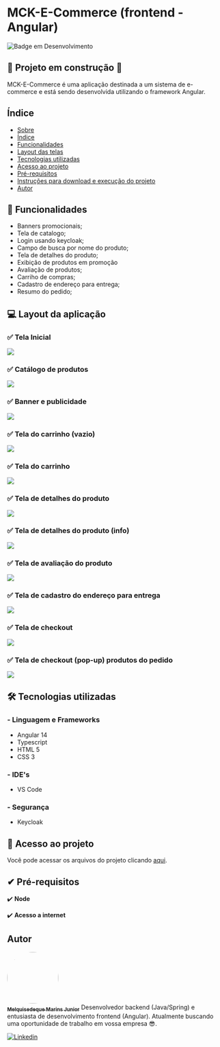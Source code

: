 # MCK-E-Commerce (frontend - Angular)
![Badge em Desenvolvimento](http://img.shields.io/static/v1?label=STATUS&message=EM%20DESENVOLVIMENTO&color=GREEN&style=for-the-badge)

## 🚧 Projeto em construção 🚧

<a id="Sobre"></a>
MCK-E-Commerce é uma aplicação destinada a um sistema de e-commerce e está sendo desenvolvida utilizando o framework Angular.

<a id="Indice"></a>
## Índice
<!--ts-->
* [Sobre](#Sobre)
* [Índice](#Indice)
* [Funcionalidades](#Funcionalidades)
* [Layout das telas](#Layout)
* [Tecnologias utilizadas](#Tecnologias)
* [Acesso ao projeto](#Acesso_ao_projeto)
* [Pré-requisitos](#Pre-requisitos)
* [Instruções para download e execução do projeto](#Instruções)
* [Autor](#Autor)
<!--te-->

<a id="Funcionalidades"></a>
## 🔨 Funcionalidades 
- Banners promocionais;
- Tela de catalogo;
- Login usando keycloak;
- Campo de busca por nome do produto;
- Tela de detalhes do produto;
- Exibição de produtos em promoção
- Avaliação de produtos;
- Carriho de compras;
- Cadastro de endereço para entrega;
- Resumo do pedido; 

<a id="Layout"></a>
## 💻 Layout da aplicação

### ✅ Tela Inicial
![](https://raw.githubusercontent.com/Melquisedeque-Marins/MCK-E-Commerce-Angular/main/src/assets/git%20images/MCK-Shop/MCK%20Shop%20home.png)

### ✅ Catálogo de produtos
![](https://raw.githubusercontent.com/Melquisedeque-Marins/MCK-E-Commerce-Angular/main/src/assets/git%20images/MCK-Shop/MCK%20Shop%20product%20card.png)

### ✅ Banner e publicidade
![](https://raw.githubusercontent.com/Melquisedeque-Marins/MCK-E-Commerce-Angular/main/src/assets/git%20images/MCK-Shop/MCK%20Shop%20banner%20and%20card.png)

### ✅ Tela do carrinho (vazio)
![](https://raw.githubusercontent.com/Melquisedeque-Marins/MCK-E-Commerce-Angular/main/src/assets/git%20images/MCK-Shop/MCK%20Shop%20cart%20page%20empty.png)

### ✅ Tela do carrinho
![](https://raw.githubusercontent.com/Melquisedeque-Marins/MCK-E-Commerce-Angular/main/src/assets/git%20images/MCK-Shop/MCK%20Shop%20cart%20page.png)

### ✅ Tela de detalhes do produto
![](https://raw.githubusercontent.com/Melquisedeque-Marins/MCK-E-Commerce-Angular/main/src/assets/git%20images/MCK-Shop/MCK%20Shop%20product%20details.png)

### ✅ Tela de detalhes do produto (info)
![](https://raw.githubusercontent.com/Melquisedeque-Marins/MCK-E-Commerce-Angular/main/src/assets/git%20images/MCK-Shop/MCK%20Shop%20product%20details%20s.png)

### ✅ Tela de avaliação do produto
![](https://raw.githubusercontent.com/Melquisedeque-Marins/MCK-E-Commerce-Angular/main/src/assets/git%20images/MCK-Shop/MCK%20Shop%20rating%20page.png)

### ✅ Tela de cadastro do endereço para entrega 
![](https://raw.githubusercontent.com/Melquisedeque-Marins/MCK-E-Commerce-Angular/main/src/assets/git%20images/MCK-Shop/MCK%20Shop%20shipping%20infos.png)

### ✅ Tela de checkout 
![](https://raw.githubusercontent.com/Melquisedeque-Marins/MCK-E-Commerce-Angular/main/src/assets/git%20images/MCK-Shop/MCK%20Shop%20checkout%20page.png)

### ✅ Tela de checkout (pop-up) produtos do pedido
![](https://raw.githubusercontent.com/Melquisedeque-Marins/MCK-E-Commerce-Angular/main/src/assets/git%20images/MCK-Shop/MCK%20Shop%20order%20sumary.png)


<a id="Tecnologias"></a>
## 🛠️️ Tecnologias utilizadas

### - Linguagem e Frameworks
- Angular 14
- Typescript
- HTML 5
- CSS 3

### - IDE's
- VS Code

### - Segurança
- Keycloak

<a id="Acesso_ao_projeto"></a>
## 📁 Acesso ao projeto

Você pode acessar os arquivos do projeto clicando [aqui](https://github.com/Melquisedeque-Marins/MCK-E-Commerce-Angular).

<a id="Pre-requisitos"></a>
## ✔ Pré-requisitos

✔️ **Node** 

✔️ **Acesso a internet**

<a id="Autor"></a>
## Autor
<a href="https://github.com/Melquisedeque-Marins">
 <img style="border-radius: 50%;" src="https://avatars.githubusercontent.com/u/93653645?v=4" width="120px;" alt=""/>
<br />
 <sub><b>Melquisedeque Marins Junior</b></sub></a> <a href="https://www.linkedin.com/in/melquisedeque-marins-junior-324291230"></a>
 Desenvolvedor backend (Java/Spring) e entusiasta de desenvolvimento frontend (Angular). 
 Atualmente buscando uma oportunidade de trabalho em vossa empresa 😎.

[![Linkedin](https://img.shields.io/badge/LinkedIn-0077B5?style=for-the-badge&logo=linkedin&logoColor=white)](https://www.linkedin.com/in/melquisedeque-marins-junior-324291230)

